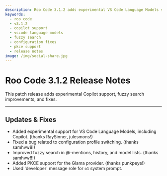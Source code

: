 ```yaml
---
description: Roo Code 3.1.2 adds experimental VS Code Language Models support including Copilot, improves fuzzy search, and fixes configuration bugs.
keywords:
  - roo code
  - v3.1.2
  - copilot support
  - vscode language models
  - fuzzy search
  - configuration fixes
  - pkce support
  - release notes
image: /img/social-share.jpg
---
```


# Roo Code 3.1.2 Release Notes

This patch release adds experimental Copilot support, fuzzy search improvements, and fixes.

---

## Updates & Fixes

*   Added experimental support for VS Code Language Models, including Copilot. (thanks RaySinner, julesmons!)
*   Fixed a bug related to configuration profile switching. (thanks samhvw8!)
*   Improved fuzzy search in @-mentions, history, and model lists. (thanks samhvw8!)
*   Added PKCE support for the Glama provider. (thanks punkpeye!)
*   Used 'developer' message role for `o1` system prompt.
